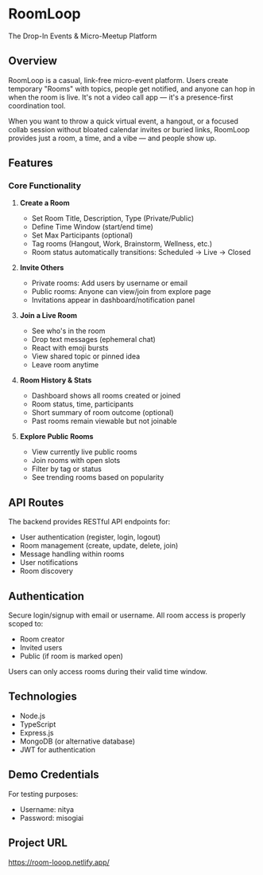 # RoomLoop

The Drop-In Events & Micro-Meetup Platform

## Overview

RoomLoop is a casual, link-free micro-event platform. Users create temporary "Rooms" with topics, people get notified, and anyone can hop in when the room is live. It's not a video call app — it's a presence-first coordination tool.

When you want to throw a quick virtual event, a hangout, or a focused collab session without bloated calendar invites or buried links, RoomLoop provides just a room, a time, and a vibe — and people show up.

## Features

### Core Functionality

1. **Create a Room**
   - Set Room Title, Description, Type (Private/Public)
   - Define Time Window (start/end time)
   - Set Max Participants (optional)
   - Tag rooms (Hangout, Work, Brainstorm, Wellness, etc.)
   - Room status automatically transitions: Scheduled → Live → Closed

2. **Invite Others**
   - Private rooms: Add users by username or email
   - Public rooms: Anyone can view/join from explore page
   - Invitations appear in dashboard/notification panel

3. **Join a Live Room**
   - See who's in the room
   - Drop text messages (ephemeral chat)
   - React with emoji bursts
   - View shared topic or pinned idea
   - Leave room anytime

4. **Room History & Stats**
   - Dashboard shows all rooms created or joined
   - Room status, time, participants
   - Short summary of room outcome (optional)
   - Past rooms remain viewable but not joinable

5. **Explore Public Rooms**
   - View currently live public rooms
   - Join rooms with open slots
   - Filter by tag or status
   - See trending rooms based on popularity


## API Routes

The backend provides RESTful API endpoints for:

- User authentication (register, login, logout)
- Room management (create, update, delete, join)
- Message handling within rooms
- User notifications
- Room discovery

## Authentication

Secure login/signup with email or username. All room access is properly scoped to:
- Room creator
- Invited users
- Public (if room is marked open)

Users can only access rooms during their valid time window.

## Technologies

- Node.js
- TypeScript
- Express.js
- MongoDB (or alternative database)
- JWT for authentication

## Demo Credentials

For testing purposes:
- Username: nitya
- Password: misogiai

## Project URL

https://room-looop.netlify.app/
